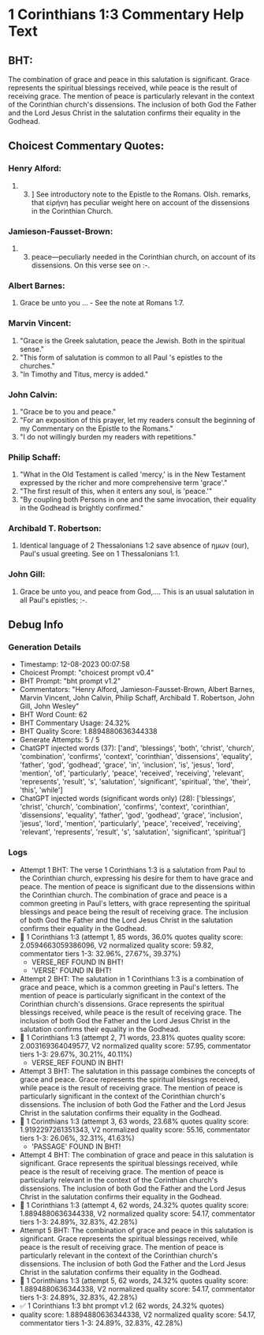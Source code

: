 # 1 Corinthians 1:3 Commentary Help Text

## BHT:
The combination of grace and peace in this salutation is significant. Grace represents the spiritual blessings received, while peace is the result of receiving grace. The mention of peace is particularly relevant in the context of the Corinthian church's dissensions. The inclusion of both God the Father and the Lord Jesus Christ in the salutation confirms their equality in the Godhead.

## Choicest Commentary Quotes:
### Henry Alford:
1.  3. ] See introductory note to the Epistle to the Romans. Olsh. remarks, that εἰρήνη has peculiar weight here on account of the dissensions in the Corinthian Church.


### Jamieson-Fausset-Brown:
1. 3. peace—peculiarly needed in
	the Corinthian church, on account of its dissensions. On this verse
	see on :-.


### Albert Barnes:
1. Grace be unto you ... - See the note at Romans 1:7.


### Marvin Vincent:
1. "Grace is the Greek salutation, peace the Jewish. Both in the spiritual sense." 
2. "This form of salutation is common to all Paul 's epistles to the churches." 
3. "In Timothy and Titus, mercy is added."

### John Calvin:
1. "Grace be to you and peace." 
2. "For an exposition of this prayer, let my readers consult the beginning of my Commentary on the Epistle to the Romans."
3. "I do not willingly burden my readers with repetitions."

### Philip Schaff:
1. "What in the Old Testament is called 'mercy,' is in the New Testament expressed by the richer and more comprehensive term 'grace'." 
2. "The first result of this, when it enters any soul, is 'peace.'"
3. "By coupling both Persons in one and the same invocation, their equality in the Godhead is brightly confirmed."

### Archibald T. Robertson:
1. Identical language of 2 Thessalonians 1:2 save absence of ημων (our), Paul's usual greeting. See on 1 Thessalonians 1:1. 


### John Gill:
1. Grace be unto you, and peace from God,.... This is an usual salutation in all Paul's epistles; :-.



## Debug Info
### Generation Details
- Timestamp: 12-08-2023 00:07:58
- Choicest Prompt: "choicest prompt v0.4"
- BHT Prompt: "bht prompt v1.2"
- Commentators: "Henry Alford, Jamieson-Fausset-Brown, Albert Barnes, Marvin Vincent, John Calvin, Philip Schaff, Archibald T. Robertson, John Gill, John Wesley"
- BHT Word Count: 62
- BHT Commentary Usage: 24.32%
- BHT Quality Score: 1.8894880636344338
- Generate Attempts: 5 / 5
- ChatGPT injected words (37):
	['and', 'blessings', 'both', 'christ', 'church', 'combination', 'confirms', 'context', 'corinthian', 'dissensions', 'equality', 'father', 'god', 'godhead', 'grace', 'in', 'inclusion', 'is', 'jesus', 'lord', 'mention', 'of', 'particularly', 'peace', 'received', 'receiving', 'relevant', 'represents', 'result', 's', 'salutation', 'significant', 'spiritual', 'the', 'their', 'this', 'while']
- ChatGPT injected words (significant words only) (28):
	['blessings', 'christ', 'church', 'combination', 'confirms', 'context', 'corinthian', 'dissensions', 'equality', 'father', 'god', 'godhead', 'grace', 'inclusion', 'jesus', 'lord', 'mention', 'particularly', 'peace', 'received', 'receiving', 'relevant', 'represents', 'result', 's', 'salutation', 'significant', 'spiritual']

### Logs
- Attempt 1 BHT: The verse 1 Corinthians 1:3 is a salutation from Paul to the Corinthian church, expressing his desire for them to have grace and peace. The mention of peace is significant due to the dissensions within the Corinthian church. The combination of grace and peace is a common greeting in Paul's letters, with grace representing the spiritual blessings and peace being the result of receiving grace. The inclusion of both God the Father and the Lord Jesus Christ in the salutation confirms their equality in the Godhead.
- 🔄 1 Corinthians 1:3 (attempt 1, 85 words, 36.0% quotes quality score: 2.0594663059386096, V2 normalized quality score: 59.82, commentator tiers 1-3: 32.96%, 27.67%, 39.37%) 
	- VERSE_REF FOUND IN BHT! 
	- 'VERSE' FOUND IN BHT!
- Attempt 2 BHT: The salutation in 1 Corinthians 1:3 is a combination of grace and peace, which is a common greeting in Paul's letters. The mention of peace is particularly significant in the context of the Corinthian church's dissensions. Grace represents the spiritual blessings received, while peace is the result of receiving grace. The inclusion of both God the Father and the Lord Jesus Christ in the salutation confirms their equality in the Godhead.
- 🔄 1 Corinthians 1:3 (attempt 2, 71 words, 23.81% quotes quality score: 2.003169364049577, V2 normalized quality score: 57.95, commentator tiers 1-3: 29.67%, 30.21%, 40.11%) 
	- VERSE_REF FOUND IN BHT!
- Attempt 3 BHT: The salutation in this passage combines the concepts of grace and peace. Grace represents the spiritual blessings received, while peace is the result of receiving grace. The mention of peace is particularly significant in the context of the Corinthian church's dissensions. The inclusion of both God the Father and the Lord Jesus Christ in the salutation confirms their equality in the Godhead.
- 🔄 1 Corinthians 1:3 (attempt 3, 63 words, 23.68% quotes quality score: 1.9192297261351343, V2 normalized quality score: 55.16, commentator tiers 1-3: 26.06%, 32.31%, 41.63%) 
	- 'PASSAGE' FOUND IN BHT!
- Attempt 4 BHT: The combination of grace and peace in this salutation is significant. Grace represents the spiritual blessings received, while peace is the result of receiving grace. The mention of peace is particularly relevant in the context of the Corinthian church's dissensions. The inclusion of both God the Father and the Lord Jesus Christ in the salutation confirms their equality in the Godhead.
- 🔄 1 Corinthians 1:3 (attempt 4, 62 words, 24.32% quotes quality score: 1.8894880636344338, V2 normalized quality score: 54.17, commentator tiers 1-3: 24.89%, 32.83%, 42.28%)
- Attempt 5 BHT: The combination of grace and peace in this salutation is significant. Grace represents the spiritual blessings received, while peace is the result of receiving grace. The mention of peace is particularly relevant in the context of the Corinthian church's dissensions. The inclusion of both God the Father and the Lord Jesus Christ in the salutation confirms their equality in the Godhead.
- 🔄 1 Corinthians 1:3 (attempt 5, 62 words, 24.32% quotes quality score: 1.8894880636344338, V2 normalized quality score: 54.17, commentator tiers 1-3: 24.89%, 32.83%, 42.28%)
- ✅ 1 Corinthians 1:3 bht prompt v1.2 (62 words, 24.32% quotes)
- quality score: 1.8894880636344338, V2 normalized quality score: 54.17, commentator tiers 1-3: 24.89%, 32.83%, 42.28%)